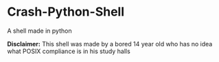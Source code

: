 # Crash-Python-Shell
A shell made in python

**Disclaimer:**
This shell was made by a bored 14 year old who has no idea what POSIX compliance is in his study halls
